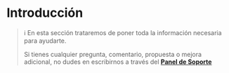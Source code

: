 # Introducción

> ℹ️ En esta sección trataremos de poner toda la información necesaria para ayudarte.
>
> Si tienes cualquier pregunta, comentario, propuesta o mejora adicional, no dudes en escribirnos a través del **[Panel de Soporte](https://leandigital.atlassian.net/servicedesk/customer/portal/3)**
